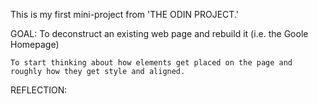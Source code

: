 This is my first mini-project from 'THE ODIN PROJECT.' 

GOAL: 
	To deconstruct an existing web page and rebuild it (i.e. the Goole Homepage)

	To start thinking about how elements get placed on the page and roughly how they get style and aligned.

REFLECTION:
	